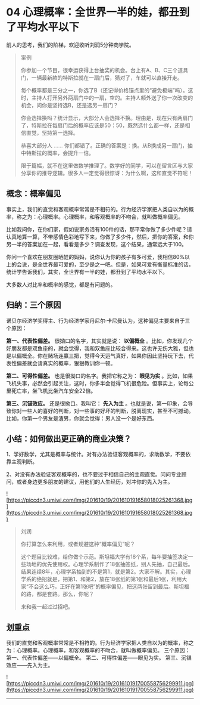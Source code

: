 # 04 心理概率：全世界一半的娃，都丑到了平均水平以下

前人的思考，我们的阶梯，欢迎收听刘润5分钟商学院。

> 案例
> 
> 你参加一个节目，很幸运获得上台抽奖的机会。台上有A、B、C三个道具门，一辆最新款的特斯拉就在一扇门后，猜对了，车就可以直接开走。
> 
> 
> 
> 每个概率都是三分之一，你选了B（还记得价格锚点里的“避免极端”吗）。这时，主持人打开另外两扇门中的一扇，空的。主持人额外送了你一次改变的机会，问你是坚持选B，还是选另一扇门？
> 
> 
> 
> 你会选择换吗？统计显示，大部分人会选择不换。理由是，现在只有两扇门了，特斯拉在每扇门后的概率应该是50：50，既然选什么都一样，还是相信直觉，坚持第一选择。
> 
> 
> 
> 恭喜大部分人 …… 你们都错了。正确的答案是：换。从B换成另一扇门，抽中特斯拉的概率，会提升一倍。
> 
> 限于篇幅，就不在这里做数学推理了。数学好的同学，可以在留言区与大家分享你的推导逻辑。很多人一定觉得很惊讶：为什么啊，这和直觉不符呢！

## 概念：概率偏见

事实上，我们的直觉和客观概率常常是不相符的。行为经济学家把人类自以为的概率，称之为：心理概率。心理概率，和客观概率的不吻合，就叫做概率偏见。

比如我问你，在你们家，假如说家务活有100件的话，那平常你做了多少件呢？请认真地算一算，不带感情色彩地写下来，你做了多少件，然后，把你的答案，和你另一半的答案加在一起，看看是多少？调查发现，这个结果，通常远大于100。

你问一个喜欢在朋友圈晒娃的妈妈，说你认为你的孩子有多可爱，我相信80%以上的会说，是全世界最可爱的，至少是之一吧。但是，如果可爱有衡量标准的话，统计学告诉我们，其实，全世界有一半的娃，都丑到了平均水平以下。

大多数人对比率和概率的感觉，都是有问题的。

## 归纳：三个原因

诺贝尔经济学奖得主、行为经济学家丹尼尔·卡尼曼认为，这种偏见主要来自于三个原因：

 **第一、代表性偏差。** 很拗口的名字，其实就是说： **以偏概全** 。比如，你发现几个好朋友都是双鱼座的，就会觉得，我和双鱼座比较合得来。这也许无伤大雅，但也是以偏概全。你在赌场连赢三把，觉得今天运气真好，如果你因此坚持玩下去，代表性偏差就会请真实的概率，狠狠教训你一顿。

 **第二、可得性偏差。** 也是很拗口的名字。我把它称之为： **眼见为实** 。比如，如果飞机失事，必然会引起关注，这时，你多半会觉得飞机很危险。但事实上，论每公里死亡率，坐飞机比坐汽车安全22倍。

 **第三、沉锚效应。** 还是很拗口。我叫它： **先入为主** 。也就是说，第一印象，会导致你对一些人的喜好的判断，对一些事的好坏的判断，脱离现实，甚至不可撼动。比如，你第一个男友是渣男，你就会觉得：男人没一个是好东西。

## 小结：如何做出更正确的商业决策？

1、学好数学，尤其是概率与统计。对有办法验证客观概率的，求助数学，不要依靠主观判断。

2、对没有办法验证客观概率的，也不要过于相信自己的主观直觉。问问专业顾问，或者身边更多朋友的建议，用他们的人生经历，对冲你的先入为主。

![https://piccdn3.umiwi.com/img/201610/19/201610191658018025261368.jpg](https://piccdn3.umiwi.com/img/201610/19/201610191658018025261368.jpg)

> 刘润
> 
> 你打算怎么来利用，或者规避这种“概率偏见”呢？
> 
> 这个题目比较难，给你做个示范。斯坦福大学有18个系，每年要抽签决定一些场地的优先使用权。心理学系制作了18张抽签纸，别人先抽，自己最后。结果连续8年，心理学系抽到的不是第1，就是第2。大家不解。其实，心理学系的绝招就是，把第1、和第2，放在18张纸的第1张和最后1张，利用大家“不会这么巧，正好在第1张吧”的概率偏见，把这两张留到最后。斯坦福的路，都是套路。那么，你呢？
> 
> 来和我一起过过招吧。

## 划重点

我们的直觉和客观概率常常是不相符的。行为经济学家把人类自以为的概率，称之为：心理概率。心理概率，和客观概率的不吻合，就叫做概率偏见。
三个原因：
第一、代表性偏差——以偏概全。
第二、可得性偏差——眼见为实。
第三、沉锚效应——先入为主。



![https://piccdn3.umiwi.com/img/201610/19/201610191700558756299911.jpg](https://piccdn3.umiwi.com/img/201610/19/201610191700558756299911.jpg)

---
